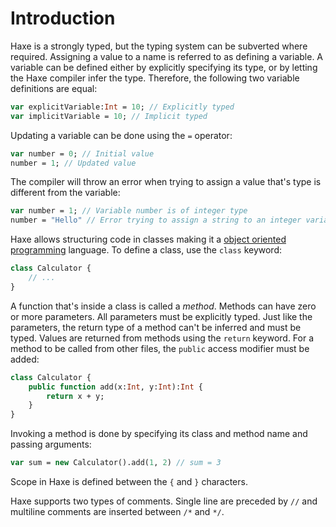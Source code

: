 # Introduction

Haxe is a strongly typed, but the typing system can be subverted where required. Assigning a value to a name is referred to as defining a variable. A variable can be defined either by explicitly specifying its type, or by letting the Haxe compiler infer the type. Therefore, the following two variable definitions are equal:

```haxe
var explicitVariable:Int = 10; // Explicitly typed
var implicitVariable = 10; // Implicit typed
```

Updating a variable can be done using the `=` operator:

```haxe
var number = 0; // Initial value
number = 1; // Updated value
```

The compiler will throw an error when trying to assign a value that's type is different from the variable:

```haxe
var number = 1; // Variable number is of integer type
number = "Hello" // Error trying to assign a string to an integer variable
```

Haxe allows structuring code in classes making it a [object oriented programming](https://en.wikipedia.org/wiki/Object-oriented_programming) language. To define a class, use the `class` keyword:

```haxe
class Calculator {
    // ...
}
```

A function that's inside a class is called a _method_. Methods can have zero or more parameters. All parameters must be explicitly typed. Just like the parameters, the return type of a method can't be inferred and must be typed. Values are returned from methods using the `return` keyword. For a method to be called from other files, the `public` access modifier must be added:

```haxe
class Calculator {
    public function add(x:Int, y:Int):Int {
        return x + y;
    }
}
```

Invoking a method is done by specifying its class and method name and passing arguments:

```haxe
var sum = new Calculator().add(1, 2) // sum = 3
```

Scope in Haxe is defined between the `{` and `}` characters.

Haxe supports two types of comments. Single line are preceded by `//` and multiline comments are inserted between `/*` and `*/`.